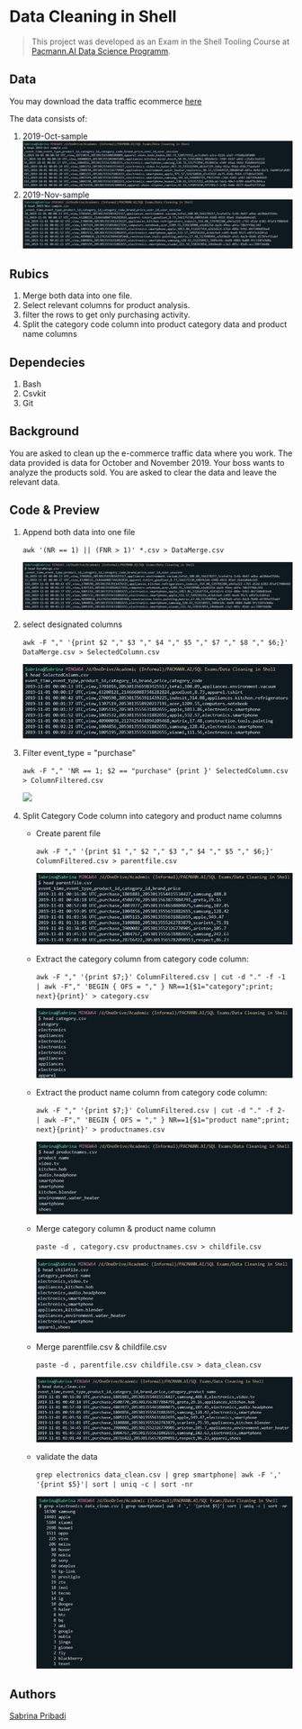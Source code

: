 # **Data Cleaning in Shell**

> This project was developed as an Exam in the Shell Tooling Course at [Pacmann.AI Data Science Programm](https://pacmann.io/sekolah-data-science).

## Data

You may download the data traffic ecommerce [here](https://drive.google.com/file/d/1rKkUQU-sXIDka3rVNBahp6q3wDhrPY-1/view)

The data consists of:

1. 2019-Oct-sample <br> <img src="preview/2019Oct.png"><br>
2. 2019-Nov-sample  <br> <img src="preview/2019Nov.png"><br>

## Rubics

1. Merge both data into one file.
2. Select relevant columns for product analysis.
3. filter the rows to get only purchasing activity.
4. Split the category code column into  product category data and product name columns

## Dependecies

1. Bash
2. Csvkit
3. Git

## Background

You are asked to clean up the e-commerce traffic data where you work. The data provided is data for October and November 2019. Your boss wants to analyze the products sold. You are asked to clear the data and leave the relevant data.

## Code & Preview

1. Append both data into one file

    `awk '(NR == 1) || (FNR > 1)' *.csv > DataMerge.csv`
    
    <img src="preview/AppendData.png"><br>

2. select designated columns

    `awk -F "," '{print $2 "," $3 "," $4 "," $5 "," $7 "," $8 "," $6;}' DataMerge.csv > SelectedColumn.csv`
    
    <img src="preview/SelectColumns.png"><br>

3. Filter event_type = "purchase"

    `awk -F "," 'NR == 1; $2 == "purchase" {print }' SelectedColumn.csv > ColumnFiltered.csv`
    
    <img src="preview/FilterColumn.png"><br>

4. Split Category Code column into category and product name columns

   - Create parent file
   
      `awk -F "," '{print $1 "," $2 "," $3 "," $4 "," $5 "," $6;}' ColumnFiltered.csv > parentfile.csv`
      
      <img src="preview/parentfile.png"><br>

   - Extract the category column from category code column:
   
      `awk -F "," '{print $7;}' ColumnFiltered.csv | cut -d "." -f -1 | awk -F"," 'BEGIN { OFS = "," } NR==1{$1="category";print; next}{print}' > category.csv` 
      
      <img src="preview/category.png"><br>

   - Extract the product name column  from category code column:
   
      `awk -F "," '{print $7;}' ColumnFiltered.csv | cut -d "." -f 2- | awk -F"," 'BEGIN { OFS = "," } NR==1{$1="product name";print; next}{print}' > productnames.csv`
      
      <img src="preview/productname.png"><br>

   - Merge category column & product name column
   
      `paste -d , category.csv productnames.csv > childfile.csv`
      
      <img src="preview/childfile.png"><br>

   - Merge parentfile.csv & childfile.csv
   
      `paste -d , parentfile.csv childfile.csv > data_clean.csv`
      
      <img src="preview/data_clean.png"><br>

   - validate the data
   
      `grep electronics data_clean.csv | grep smartphone| awk -F ',' '{print $5}'| sort | uniq -c | sort -nr`
      
      <img src="preview/validate.png"><br>

## Authors

[Sabrina Pribadi](https://www.linkedin.com/in/sabrinapribadi/)

